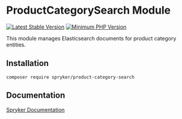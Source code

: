 # ProductCategorySearch Module
[![Latest Stable Version](https://poser.pugx.org/spryker/product-category-search/v/stable.svg)](https://packagist.org/packages/spryker/product-category-search)
[![Minimum PHP Version](https://img.shields.io/badge/php-%3E%3D%207.3-8892BF.svg)](https://php.net/)

This module manages Elasticsearch documents for product category entities.

## Installation

```
composer require spryker/product-category-search
```

## Documentation

[Spryker Documentation](https://spryker.github.io)
